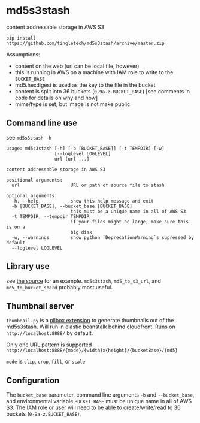 md5s3stash
==========

content addressable storage in AWS S3

```
pip install https://github.com/tingletech/md5s3stash/archive/master.zip
```

Assumptions:

 * content on the web (url can be local file, however)
 * this is running in AWS on a machine with IAM role to write to the `BUCKET_BASE`
 * md5.hexdigest is used as the key to the file in the bucket
 * content is split into 36 buckets (`0-9a-z.BUCKET_BASE`) [see comments in code for details on why and how]
 * mime/type is set, but image is not make public

## Command line use

see `md5s3stash -h`
```
usage: md5s3stash [-h] [-b [BUCKET_BASE]] [-t TEMPDIR] [-w]
                  [--loglevel LOGLEVEL]
                  url [url ...]

content addressable storage in AWS S3

positional arguments:
  url                   URL or path of source file to stash

optional arguments:
  -h, --help            show this help message and exit
  -b [BUCKET_BASE], --bucket_base [BUCKET_BASE]
                        this must be a unique name in all of AWS S3
  -t TEMPDIR, --tempdir TEMPDIR
                        if your files might be large, make sure this is on a
                        big disk
  -w, --warnings        show python `DeprecationWarning`s supressed by default
  --loglevel LOGLEVEL

```

## Library use

see [the source](https://github.com/tingletech/md5s3stash/blob/master/md5s3stash.py)
for an example.  `md5s3stash`, `md5_to_s3_url`, and `md5_to_bucket_shard` probably most useful.

## Thumbnail server

`thumbnail.py` is a [pilbox extension](http://agschwender.github.io/pilbox/#extension)
to generate thumbnails out of the md5s3stash.  Will run in elastic beanstalk
behind cloudfront.  Runs on `http://localhost:8888/` by default.

Only one URL pattern is supported `http://localhost:8888/{mode}/{width}x{height}/{bucketBase}/{md5}`

`mode` is `clip`, `crop`, `fill`, or `scale`

## Configuration

The `bucket_base` parameter, command line arguments `-b` and `--bucket_base`, and environmental variable `BUCKET_BASE`
must be unique name in all of AWS S3.  The IAM role or user will need to be able to create/write/read to 36 buckets
(`0-9a-z.BUCKET_BASE`).
